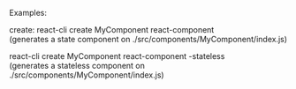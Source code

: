 Examples:

create:
  react-cli create MyComponent react-component  
  (generates a state component on ./src/components/MyComponent/index.js)

  react-cli create MyComponent react-component -stateless   
  (generates a stateless component on ./src/components/MyComponent/index.js)
